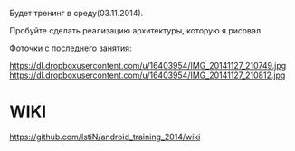 Будет тренинг в среду(03.11.2014).

Пробуйте сделать реализацию архитектуры, которую я рисовал.


Фоточки с последнего занятия:

https://dl.dropboxusercontent.com/u/16403954/IMG_20141127_210749.jpg
https://dl.dropboxusercontent.com/u/16403954/IMG_20141127_210812.jpg

WIKI
=====================


https://github.com/IstiN/android_training_2014/wiki
